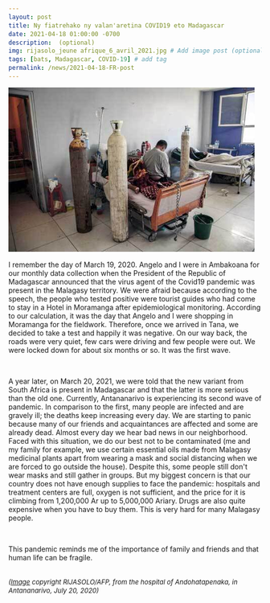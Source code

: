 ```yaml
---
layout: post
title: Ny fiatrehako ny valan'aretina COVID19 eto Madagascar
date: 2021-04-18 01:00:00 -0700
description:  (optional)
img: rijasolo_jeune afrique_6_avril_2021.jpg # Add image post (optional)
tags: [bats, Madagascar, COVID-19] # add tag
permalink: /news/2021-04-18-FR-post
---
```

<img src="/assets/img/rijasolo_jeune afrique_6_avril_2021.jpg" alt="covid-mada" class="img-left-w-text" />

I remember the day of March 19, 2020. Angelo and I were in Ambakoana for our monthly data collection when the President of the Republic of Madagascar announced that the virus agent of the Covid19 pandemic was present in the Malagasy territory. We were afraid because according to the speech, the people who tested positive were tourist guides who had come to stay in a Hotel in Moramanga after epidemiological monitoring. According to our calculation, it was the day that Angelo and I were shopping in Moramanga for the fieldwork. Therefore, once we arrived in Tana, we decided to take a test and happily it was negative. On our way back, the roads were very quiet, few cars were driving and few people were out. We were locked down for about six months or so. It was the first wave.

<br />

A year later, on March 20, 2021, we were told that the new variant from South Africa is present in Madagascar and that the latter is more serious than the old one. Currently, Antananarivo is experiencing its second wave of pandemic. In comparison to the first, many people are infected and are gravely ill; the deaths keep increasing every day. We are starting to panic because many of our friends and acquaintances are affected and some are already dead. Almost every day we hear bad news in our neighborhood. Faced with this situation, we do our best not to be contaminated (me and my family for example, we use certain essential oils made from Malagasy medicinal plants apart from wearing a mask and social distancing when we are forced to go outside the house). Despite this, some people still don't wear masks and still gather in groups. But my biggest concern is that our country does not have enough supplies to face the pandemic: hospitals and treatment centers are full, oxygen is not sufficient, and the price for it is climbing from 1,200,000 Ar up to 5,000,000 Ariary. Drugs are also quite expensive when you have to buy them. This is very hard for many Malagasy people.

<br />

This pandemic reminds me of the importance of family and friends and that human life can be fragile.

<br />

<font size="2">
<i>(<a href="https://www.jeuneafrique.com/1149861/politique/covid-a-madagascar-la-guerre-de-loxygene/">Image</a> copyright RIJASOLO/AFP, from the hospital of Andohatapenaka, in Antananarivo, July 20, 2020)</i>
</font>
